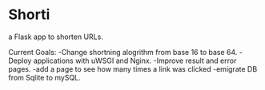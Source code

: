 # Shorti
a Flask app to shorten URLs.

Current Goals:
    -Change shortning alogrithm from base 16 to base 64.
    -Deploy applications with uWSGI and Nginx.
    -Improve result and error pages.
    -add a page to see how many times a link was clicked
    -emigrate DB from Sqlite to mySQL.
